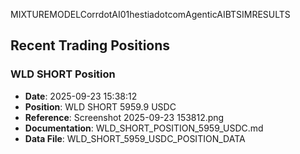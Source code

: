 MIXTUREMODELCorrdotAI01hestiadotcomAgenticAIBTSIMRESULTS

## Recent Trading Positions

### WLD SHORT Position
- **Date**: 2025-09-23 15:38:12
- **Position**: WLD SHORT 5959.9 USDC
- **Reference**: Screenshot 2025-09-23 153812.png
- **Documentation**: WLD_SHORT_POSITION_5959_USDC.md
- **Data File**: WLD_SHORT_5959_USDC_POSITION_DATA
